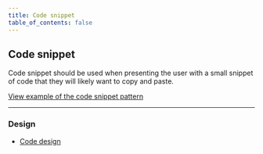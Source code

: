 ```yaml
---
title: Code snippet
table_of_contents: false
---
```


## Code snippet

Code snippet should be used when presenting the user with a small snippet of code that they will likely want to copy and paste.

<a href="https://vanilla-framework.github.io/vanilla-framework/examples/patterns/code-snippet/"
    class="js-example">
    View example of the code snippet pattern
</a>

<hr />

### Design

* [Code design](https://github.com/ubuntudesign/vanilla-design/tree/master/Code)
